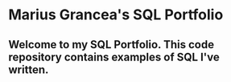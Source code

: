 # Marius Grancea's SQL Portfolio

## Welcome to my SQL Portfolio. This code repository contains examples of SQL I've written. 
